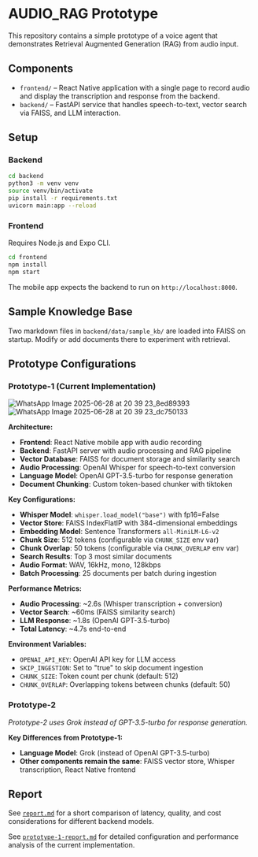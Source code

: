 # AUDIO_RAG Prototype

This repository contains a simple prototype of a voice agent that demonstrates
Retrieval Augmented Generation (RAG) from audio input.

## Components

- `frontend/` – React Native application with a single page to record audio and
  display the transcription and response from the backend.
- `backend/` – FastAPI service that handles speech-to-text, vector search via
  FAISS, and LLM interaction.

## Setup

### Backend

```bash
cd backend
python3 -m venv venv
source venv/bin/activate
pip install -r requirements.txt
uvicorn main:app --reload
```

### Frontend

Requires Node.js and Expo CLI.

```bash
cd frontend
npm install
npm start
```

The mobile app expects the backend to run on `http://localhost:8000`.

## Sample Knowledge Base

Two markdown files in `backend/data/sample_kb/` are loaded into FAISS on
startup. Modify or add documents there to experiment with retrieval.

## Prototype Configurations

### Prototype-1 (Current Implementation)

![WhatsApp Image 2025-06-28 at 20 39 23_8ed89393](https://github.com/user-attachments/assets/04608a14-9488-4ba2-989b-f96c80c0a73f)
![WhatsApp Image 2025-06-28 at 20 39 23_dc750133](https://github.com/user-attachments/assets/14f81a1e-400c-41ca-bdef-7d1ea3841eb8)



**Architecture:**
- **Frontend**: React Native mobile app with audio recording
- **Backend**: FastAPI server with audio processing and RAG pipeline
- **Vector Database**: FAISS for document storage and similarity search
- **Audio Processing**: OpenAI Whisper for speech-to-text conversion
- **Language Model**: OpenAI GPT-3.5-turbo for response generation
- **Document Chunking**: Custom token-based chunker with tiktoken

**Key Configurations:**
- **Whisper Model**: `whisper.load_model("base")` with fp16=False
- **Vector Store**: FAISS IndexFlatIP with 384-dimensional embeddings
- **Embedding Model**: Sentence Transformers `all-MiniLM-L6-v2`
- **Chunk Size**: 512 tokens (configurable via `CHUNK_SIZE` env var)
- **Chunk Overlap**: 50 tokens (configurable via `CHUNK_OVERLAP` env var)
- **Search Results**: Top 3 most similar documents
- **Audio Format**: WAV, 16kHz, mono, 128kbps
- **Batch Processing**: 25 documents per batch during ingestion

**Performance Metrics:**
- **Audio Processing**: ~2.6s (Whisper transcription + conversion)
- **Vector Search**: ~60ms (FAISS similarity search)
- **LLM Response**: ~1.8s (OpenAI GPT-3.5-turbo)
- **Total Latency**: ~4.7s end-to-end

**Environment Variables:**
- `OPENAI_API_KEY`: OpenAI API key for LLM access
- `SKIP_INGESTION`: Set to "true" to skip document ingestion
- `CHUNK_SIZE`: Token count per chunk (default: 512)
- `CHUNK_OVERLAP`: Overlapping tokens between chunks (default: 50)

### Prototype-2

*Prototype-2 uses Grok instead of GPT-3.5-turbo for response generation.*

**Key Differences from Prototype-1:**
- **Language Model**: Grok (instead of OpenAI GPT-3.5-turbo)
- **Other components remain the same**: FAISS vector store, Whisper transcription, React Native frontend

## Report

See [`report.md`](report.md) for a short comparison of latency, quality, and
cost considerations for different backend models.

See [`prototype-1-report.md`](prototype-1-report.md) for detailed configuration and performance analysis of the current implementation.
